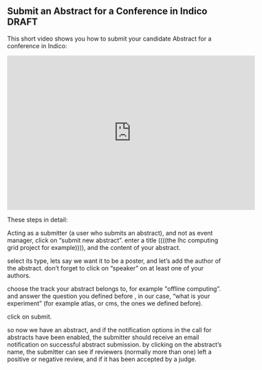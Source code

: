 ## Submit an Abstract for a Conference in Indico DRAFT

This short video shows you how to submit your candidate Abstract for a conference in Indico:

<iframe width="576" height="360" frameborder="0" src="https://cds.cern.ch/video/2275344?showTitle=true" allowfullscreen></iframe>

These steps in detail:

Acting as a submitter (a user who submits an abstract), and not as event manager, 
click on “submit new abstract”.
enter a title ((((the lhc computing grid project for example)))), and the content of your abstract.

 select its type, lets say we want it to be a poster, and let’s add the author of the abstract.
don’t forget to click on “speaker” on at least one of your authors.


choose the track your abstract belongs to, for example "offline computing”.
and answer the question you defined before , in our case, “what is your experiment” (for example atlas, or cms, the ones we defined before).

click on submit.

so now we have an abstract, and if the notification options in the call for abstracts have been enabled, the submitter should receive an email notification on successful abstract submission.
by clicking on the abstract’s name, the submitter can see if reviewers (normally more than one) left a positive or negative review, and if it has been accepted by a judge. 


